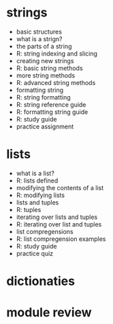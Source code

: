 # strings
 - basic structures
 - what is a strign?
 - the parts of a string
 - R: string indexing and slicing 
 - creating new strings
 - R: basic string methods
 - more string methods
 - R: advanced string methods
 - formatting string
 - R: string formatting
 - R: string reference guide
 - R: formatting string guide
 - R: study guide
 - practice assignment

# lists
 - what is a list?
 - R: lists defined
 - modifying the contents of a list
 - R: modifying lists
 - lists and tuples
 - R: tuples
 - iterating over lists and tuples
 - R: iterating over list and tuples
 - list compregensions
 - R: list compregension examples
 - R: study guide
 - practice quiz

# dictionaties

# module review
